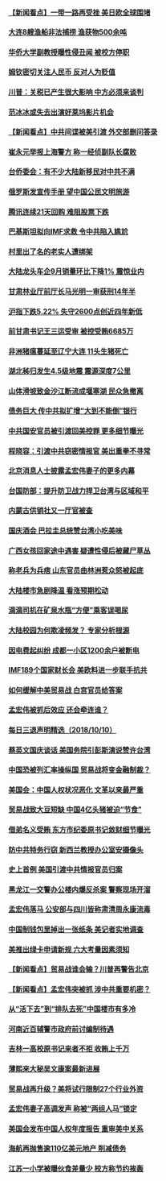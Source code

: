 #### [【新闻看点】一带一路再受挫 美日欧全球围堵](../pages/nsc413/n10777284.md?t=10111833) 

#### [大连8艘渔船非法捕捞 渔获物500余吨](../pages/nsc413/n10777232.md?t=10111833) 

#### [华侨大学副教授曝性侵丑闻 被校方停职](../pages/nsc413/n10777301.md?t=10111833) 

#### [姆钦密切关注人民币 反对人为贬值](../pages/nsc413/n10777297.md?t=10111833) 

#### [川普：关税已产生很大影响 中方必须来谈判](../pages/nsc413/n10777141.md?t=10111833) 

#### [范冰冰或失去出演好莱坞影片机会](../pages/nsc413/n10777162.md?t=10111833) 

#### [【新闻看点】中共间谍被美引渡 外交部删问答录](../pages/nsc413/n10777155.md?t=10111833) 

#### [崔永元举报上海警方 称一经侦副队长腐败](../pages/nsc413/n10775470.md?t=10111833) 

#### [台侨委会：有不少大陆新移民对中共不满](../pages/nsc413/n10776279.md?t=10111833) 

#### [俄罗斯发宣传手册 望中国公民文明旅游](../pages/nsc413/n10777017.md?t=10111833) 


#### [腾讯连续21天回购 难阻股票下跌](../pages/nsc413/n10776636.md?t=10111833) 

#### [巴基斯坦拟向IMF求救 令中共陷入尴尬](../pages/nsc413/n10775275.md?t=10111833) 

#### [村里出了名的老实人遭绑架](../pages/nsc413/n10774805.md?t=10111833) 

#### [大陆龙头车企9月销量环比下降1% 震惊业内](../pages/nsc413/n10776070.md?t=10111833) 

#### [甘肃林业厅前厅长马光明一审获刑14年半](../pages/nsc413/n10776827.md?t=10111833) 

#### [沪指下跌5.22% 失守2600点创近四年新低](../pages/nsc413/n10776196.md?t=10111833) 

#### [前甘肃书记王三运受审 被控受贿6685万](../pages/nsc413/n10776668.md?t=10111833) 

#### [非洲猪瘟蔓延至辽宁大连 11头生猪死亡](../pages/nsc413/n10776500.md?t=10111833) 

#### [湖北秭归发生4.5级地震 震源深度7公里](../pages/nsc413/n10776526.md?t=10111833) 

#### [山体滑坡致金沙江断流成堰塞湖 民众急撤离](../pages/nsc413/n10776292.md?t=10111833) 

#### [债务巨大 传中共拟扩增“大到不能倒”银行](../pages/nsc413/n10776566.md?t=10111833) 

#### [中共国安官员被引渡回美控罪 更多细节曝光](../pages/nsc413/n10775561.md?t=10111833) 

#### [程晓容：引渡中共窃密情报官 美出重拳不寻常](../pages/nsc413/n10776479.md?t=10111833) 

#### [北京消息人士披露孟宏伟妻子的更多内幕](../pages/nsc413/n10776178.md?t=10111833) 

#### [台国防部：提升防卫战力捍卫台湾与区域和平](../pages/nsc413/n10775719.md?t=10111833) 

#### [内蒙古供销社又一厅官被查](../pages/nsc413/n10776145.md?t=10111833) 

#### [国庆酒会 巴拉圭总统赞台湾小吃美味](../pages/nsc413/n10775993.md?t=10111833) 

#### [广西女孩回家途中遇害 疑遭性侵后被藏尸草丛](../pages/nsc413/n10776294.md?t=10111833) 

#### [称老兵为兵痞 山东官员曲林洲惹众怒被起底](../pages/nsc413/n10775941.md?t=10111833) 

#### [大陆楼市急剧降温 看涨预期松动](../pages/nsc413/n10775439.md?t=10111833) 

#### [滴滴司机在矿泉水瓶“方便”乘客误喝尿](../pages/nsc413/n10775915.md?t=10111833) 

#### [大陆校园为何欺凌频发？ 专家分析根源](../pages/nsc413/n10773771.md?t=10111833) 

#### [因电费起纠纷 成都一小区1200余户被断电](../pages/nsc413/n10775930.md?t=10111833) 

#### [IMF189个国家财长会 美欧料进一步联手抗共](../pages/nsc413/n10775397.md?t=10111833) 

#### [如何缓解中美贸易战 白宫官员给答案](../pages/nsc413/n10775590.md?t=10111833) 

#### [孟宏伟被抓后效应 还会牵连谁？](../pages/nsc413/n10775632.md?t=10111833) 

#### [每日三退声明精选（2018/10/10）](../pages/nsc413/n10775883.md?t=10111833) 

#### [蔡英文国庆谈话 美国务院引彭斯演说赞许台湾](../pages/nsc413/n10775640.md?t=10111833) 

#### [中国恐被列汇率操纵国 贸易战将变金融制裁？](../pages/nsc413/n10775199.md?t=10111833) 

#### [美国会：中国人权状况恶化 文革以来最严重](../pages/nsc413/n10775405.md?t=10111833) 

#### [贸易战致大豆短缺 中国4亿头猪被迫“节食”](../pages/nsc413/n10775155.md?t=10111833) 

#### [借弟名义受贿 东方市纪委原书记敛财细节曝光](../pages/nsc413/n10775078.md?t=10111833) 

#### [防中共特务行窃 新西兰教授办公室安摄像头](../pages/nsc413/n10775077.md?t=10111833) 

#### [史上首例 美国引渡中共情报官员归案](../pages/nsc413/n10775224.md?t=10111833) 

#### [黑龙江一交警办公楼内爆反杀案 警察现场开溜](../pages/nsc413/n10775097.md?t=10111833) 

#### [孟宏伟落马 公安部与四川皆称肃清周永康流毒](../pages/nsc413/n10775125.md?t=10111833) 

#### [中国制钱包里掉出一张纸条 美记者实地调查](../pages/nsc413/n10775105.md?t=10111833) 

#### [美推出绿卡申请新规 六大考量因素须知](../pages/nsc413/n10774920.md?t=10111833) 

#### [【新闻看点】贸易战谁会输？川普再警告北京](../pages/nsc413/n10774769.md?t=10111833) 

#### [【新闻看点】孟宏伟突被抓 涉中共重要机密？](../pages/nsc413/n10774768.md?t=10111833) 

#### [从“活下去”到“排队去死”中国楼市有多冷](../pages/nsc413/n10775137.md?t=10111833) 

#### [河南近百辅警市政府前讨编制待遇](../pages/nsc413/n10774974.md?t=10111833) 

#### [吉林一高校原书记来者不拒 收贿上千万](../pages/nsc413/n10774877.md?t=10111833) 

#### [薄熙来大秘吴文康案最新进展](../pages/nsc413/n10773589.md?t=10111833) 

#### [贸易战再升级？美将试行限制27个行业外资](../pages/nsc413/n10774978.md?t=10111833) 

#### [孟宏伟妻子高调发声 称被“两组人马”锁定](../pages/nsc413/n10774710.md?t=10111833) 

#### [美国会发布中国人权年度报告 重审美中关系](../pages/nsc413/n10774917.md?t=10111833) 

#### [海航再抛售逾110亿美元地产 削减债务](../pages/nsc413/n10774947.md?t=10111833) 

#### [江苏一小学被曝伙食差量少 校方称节约挨轰](../pages/nsc413/n10774838.md?t=10111833) 

